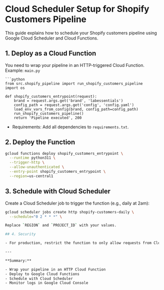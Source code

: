 # Cloud Scheduler Setup for Shopify Customers Pipeline

This guide explains how to schedule your Shopify customers pipeline using Google Cloud Scheduler and Cloud Functions.

## 1. Deploy as a Cloud Function

You need to wrap your pipeline in an HTTP-triggered Cloud Function. Example: `main.py`

````
```python
from src.shopify_pipeline import run_shopify_customers_pipeline
import os

def shopify_customers_entrypoint(request):
    brand = request.args.get('brand', 'labessentials')
    config_path = request.args.get('config', 'config.yaml')
    load_env_vars_from_config(brand, config_path=config_path)
    run_shopify_customers_pipeline()
    return 'Pipeline executed', 200
````

- Requirements: Add all dependencies to `requirements.txt`.

## 2. Deploy the Function

```sh
gcloud functions deploy shopify_customers_entrypoint \
  --runtime python311 \
  --trigger-http \
  --allow-unauthenticated \
  --entry-point shopify_customers_entrypoint \
  --region=us-central1
```

## 3. Schedule with Cloud Scheduler

Create a Cloud Scheduler job to trigger the function (e.g., daily at 2am):

```sh
gcloud scheduler jobs create http shopify-customers-daily \
  --schedule="0 2 * * *" \

Replace `REGION` and `PROJECT_ID` with your values.

## 4. Security

- For production, restrict the function to only allow requests from Cloud Scheduler or use authentication.

---

**Summary:**

- Wrap your pipeline in an HTTP Cloud Function
- Deploy to Google Cloud Functions
- Schedule with Cloud Scheduler
- Monitor logs in Google Cloud Console
```
